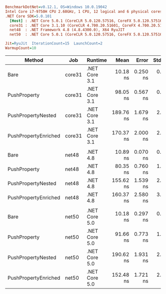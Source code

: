 ``` ini

BenchmarkDotNet=v0.12.1, OS=Windows 10.0.19042
Intel Core i7-9750H CPU 2.60GHz, 1 CPU, 12 logical and 6 physical cores
.NET Core SDK=5.0.101
  [Host] : .NET Core 5.0.1 (CoreCLR 5.0.120.57516, CoreFX 5.0.120.57516), X64 RyuJIT
  core31 : .NET Core 3.1.10 (CoreCLR 4.700.20.51601, CoreFX 4.700.20.51901), X64 RyuJIT
  net48  : .NET Framework 4.8 (4.8.4300.0), X64 RyuJIT
  net50  : .NET Core 5.0.1 (CoreCLR 5.0.120.57516, CoreFX 5.0.120.57516), X64 RyuJIT

Jit=RyuJit  IterationCount=15  LaunchCount=2  
WarmupCount=10  

```
|               Method |    Job |       Runtime |      Mean |    Error |   StdDev | Ratio | RatioSD |
|--------------------- |------- |-------------- |----------:|---------:|---------:|------:|--------:|
|                 Bare | core31 | .NET Core 3.1 |  10.18 ns | 0.250 ns | 0.374 ns |  1.00 |    0.00 |
|         PushProperty | core31 | .NET Core 3.1 |  98.05 ns | 0.567 ns | 0.849 ns |  9.64 |    0.38 |
|   PushPropertyNested | core31 | .NET Core 3.1 | 189.76 ns | 1.679 ns | 2.514 ns | 18.66 |    0.57 |
| PushPropertyEnriched | core31 | .NET Core 3.1 | 170.37 ns | 2.000 ns | 2.994 ns | 16.75 |    0.45 |
|                      |        |               |           |          |          |       |         |
|                 Bare |  net48 |      .NET 4.8 |  10.89 ns | 0.070 ns | 0.105 ns |  1.00 |    0.00 |
|         PushProperty |  net48 |      .NET 4.8 |  80.35 ns | 0.760 ns | 1.137 ns |  7.38 |    0.12 |
|   PushPropertyNested |  net48 |      .NET 4.8 | 155.62 ns | 1.539 ns | 2.207 ns | 14.29 |    0.28 |
| PushPropertyEnriched |  net48 |      .NET 4.8 | 160.37 ns | 2.580 ns | 3.862 ns | 14.72 |    0.43 |
|                      |        |               |           |          |          |       |         |
|                 Bare |  net50 | .NET Core 5.0 |  10.18 ns | 0.297 ns | 0.444 ns |  1.00 |    0.00 |
|         PushProperty |  net50 | .NET Core 5.0 |  91.66 ns | 0.773 ns | 1.109 ns |  9.05 |    0.39 |
|   PushPropertyNested |  net50 | .NET Core 5.0 | 190.62 ns | 1.931 ns | 2.890 ns | 18.75 |    0.60 |
| PushPropertyEnriched |  net50 | .NET Core 5.0 | 152.48 ns | 1.721 ns | 2.576 ns | 15.01 |    0.75 |
